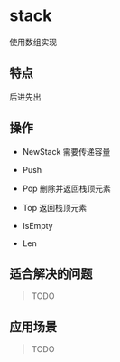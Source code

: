 # stack

使用数组实现

## 特点

后进先出

## 操作

* NewStack 需要传递容量

* Push

* Pop 删除并返回栈顶元素

* Top 返回栈顶元素

* IsEmpty

* Len

## 适合解决的问题

> TODO

## 应用场景

> TODO